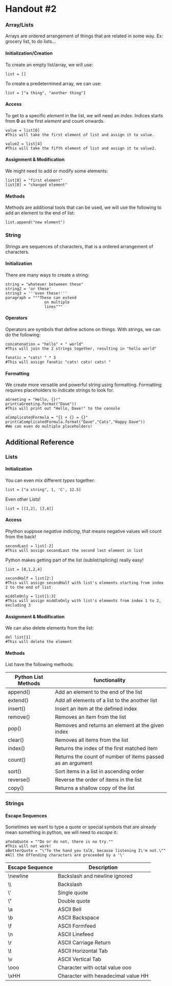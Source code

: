 # Handout #2 

### Array/Lists
 
Arrays are ordered arrangement of things that are related in some way. Ex: grocery list, to do lists...

#### Initialization/Creation

To create an empty list/array, we will use:

`list = []`

To create a predetermined array, we can use:

`list = ["a thing", "another thing"]`

#### Access

To get to a specific _element_ in the list, we will need an _index_. Indices starts from **0** as the first _element_ and count onwards.

```
value = list[0] 
#This will take the first element of list and assign it to value.

value2 = list[4] 
#This will take the fifth element of list and assign it to value2.
``` 
#### Assignment & Modification

We might need to add or modify some elements:

```
list[0] = "first element"
list[0] = "changed element"
```

#### Methods

Methods are additional tools that can be used, we will use the following to add an element to the end of list:

`list.append("new element")`

### String

Strings are sequences of characters, that is a ordered arrangement of characters.

#### Initialization
There are many ways to create a string:
```
string = "whatever betweeen these"
string2 = 'or these'
string3 = '''even these!'''
paragraph = """These can extend
 				 on multiple
 				 lines"""
```
 
#### Operators
 
Operators are symbols that define actions on things. With strings, we can do the following:

```
concatenation = "hello" + " world"
#This will join the 2 strings together, resulting in "hello world"

fanatic = "cats! " * 3
#This will assign fanatic "cats! cats! cats! "
```

#### Formatting

We create more versatile and powerful string using formatting. Formatting requires placeholders to indicate strings to look for.

```
aGreeting = "Hello, {}!"
print(aGreeting.format("Dave"))
#This will print out "Hello, Dave!" to the console

aComplicatedFormula = "{} + {} = {}"
print(aComplicatedFormula.format("Dave","Cats","Happy Dave"))
#We can even do multiple placeholders!
```

## Additional Reference

### Lists

#### Initialization

You can even mix different _types_ together:

`list = ["a string", 1, 'C', 12.5]`

Even other Lists!

`list = [[1,2], [3,4]]`

#### Access

Phython suppose _negative indicing_, that means negative values will count from the back!

```
secondLast = list[-2] 
#This will assign secondLast the second last element in list
```

Python makes getting part of the list (sublist/splicing) really easy!

```
list = [0,1,2,4]

secondHalf = list[2:]
#This will assign secondHalf with list's elements starting from index 2 to the end of list

middleOnly = list[1:3]
#This will assign middleOnly with list's elements from index 1 to 2, excluding 3
```

#### Assignment & Modification

We can also delete elements from the list:

```
del list[1]
#This will delete the element
```

#### Methods

List have the following methods:

| Python List Methods | functionality                                              |
|---------------------|------------------------------------------------------------|
| append()            | Add an element to the end of the list                      |
| extend()            | Add all elements of a list to the another list             |
| insert()            | Insert an item at the defined index                        |
| remove()            | Removes an item from the list                              |
| pop()               | Removes and returns an element at the given index          |
| clear()             | Removes all items from the list                            |
| index()             | Returns the index of the first matched item                |
| count()             | Returns the count of number of items passed as an argument |
| sort()              | Sort items in a list in ascending order                    |
| reverse()           | Reverse the order of items in the list                     |
| copy()              | Returns a shallow copy of the list                         |

### Strings

#### Escape Sequences

Sometimes we want to type a quote or special symbols that are already mean something in python, we will need to _escape_ it:

```
aYodaQuote = ""Do or do not, there is no try.""
#This will not work!
aBetterQuote = "\"To the hand you talk, because listening I\'m not.\""
#All the Offending characters are preceeded by a '\'
```

| Escape Sequence | Description                         |
|-----------------|-------------------------------------|
| \newline        | Backslash and newline ignored       |
| \\\             | Backslash                           |
| \\'             | Single quote                        |
| \\"             | Double quote                        |
| \\a             | ASCII Bell                          |
| \b              | ASCII Backspace                     |
| \f              | ASCII Formfeed                      |
| \n              | ASCII Linefeed                      |
| \r              | ASCII Carriage Return               |
| \t              | ASCII Horizontal Tab                |
| \v              | ASCII Vertical Tab                  |
| \ooo            | Character with octal value ooo      |
| \xHH            | Character with hexadecimal value HH |

